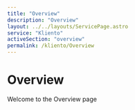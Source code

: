 ```yaml
---
title: "Overview"
description: "Overview"
layout: ../../layouts/ServicePage.astro
service: "Kliento"
activeSection: "overview"
permalink: /kliento/Overview
---
```


# Overview

Welcome to the Overview page

